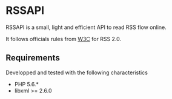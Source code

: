 # RSSAPI
RSSAPI is a small, light and efficient API to read RSS flow online.

It follows officials rules from [W3C](https://validator.w3.org/feed/docs/rss2.html) for RSS 2.0.

Requirements
------------

Developped and tested with the following characteristics

* PHP 5.6.*
* libxml >= 2.6.0
